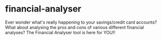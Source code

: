 # financial-analyser
Ever wonder what's really happening to your savings/credit card accounts? What about analysing the pros and cons of various different financial analyses? The Financial Analyser tool is here for YOU!!
